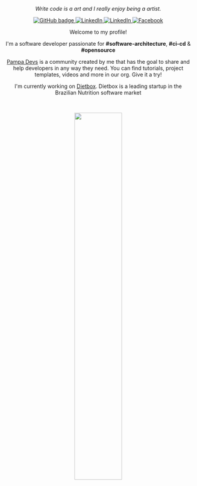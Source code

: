 

<p align="center"><i>Write code is a art and I really enjoy being a artist.</i></p>

<p align="center">
  <a href="https://github.com/felipe-allmeida">
    <img src="https://img.shields.io/badge/-Github-000?style=for-the-badge&logo=Github&logoColor=white&link=https://github.com/felipe-allmeida" alt="GitHub badge" />
  </a>
  <a href="https://www.linkedin.com/in/felipe-allmeida">
    <img src="https://img.shields.io/badge/-LinkedIn-blue?style=for-the-badge&logo=Linkedin&logoColor=white&link=https://www.linkedin.com/in/felipe-allmeida/" alt="LinkedIn" />
  </a>
  <a href="https://www.instagram.com/felipe_allmeida_">
    <img src="https://img.shields.io/badge/-Instagram-C13584?style=for-the-badge&labelColor=C13584&logo=instagram&logoColor=white&link=https://www.instagram.com/felipe_allmeida_/" alt="LinkedIn" />
  </a>
  <a href="https://www.facebook.com/thefelipeallmeida">
    <img src="https://img.shields.io/badge/-Facebook-blue?style=for-the-badge&labelColor=blue&logo=facebook&logoColor=white&link=https://www.facebook.com/thefelipeallmeida/" alt="Facebook" />
  </a>
</p>

<p align="center">Welcome to my profile!</p>
<p align="center">I'm a software developer passionate for <b>#software-architecture</b>, <b>#ci-cd</b> & <b>#opensource</b></p>
<p align="center"><a href="https://github.com/Pampa-Devs">Pampa Devs</a> is a community created by me that has the goal to share and help developers in any way they need. You can find tutorials, project templates, videos and more in our org. Give it a try!</p>  
<p align="center">I'm currently working on <a href="https://dietbox.me/">Dietbox</a>. Dietbox is a leading startup in the Brazilian Nutrition software market</p>
<br>
<p align="center"><img width="50%" src="https://github-readme-stats.vercel.app/api?username=felipe-allmeida&show_icons=true&theme=nightowl" /></p>
